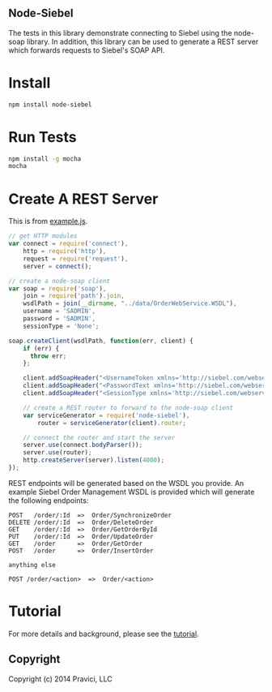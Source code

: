 ## Node-Siebel

The tests in this library demonstrate connecting to Siebel using the node-soap library.  In addition, this library can be used to generate a REST server which forwards requests to Siebel's SOAP API.

# Install

```bash
npm install node-siebel
```

# Run Tests

```bash
npm install -g mocha
mocha
```

# Create A REST Server

This is from [example.js](https://github.com/Pravici/node-siebel/blob/master/example/example.js).

```javascript
// get HTTP modules
var connect = require('connect'),
    http = require('http'),
    request = require('request'),
    server = connect();

// create a node-soap client
var soap = require('soap'),
    join = require('path').join,
    wsdlPath = join(__dirname, "../data/OrderWebService.WSDL"),
    username = 'SADMIN',
    password = 'SADMIN',
    sessionType = 'None';

soap.createClient(wsdlPath, function(err, client) {
    if (err) {
      throw err;
    };

    client.addSoapHeader("<UsernameToken xmlns='http://siebel.com/webservices'>" + username + "</UsernameToken>");
    client.addSoapHeader("<PasswordText xmlns='http://siebel.com/webservices'>" + password + "</PasswordText>");
    client.addSoapHeader("<SessionType xmlns='http://siebel.com/webservices'>" + sessionType + "</SessionType>");

    // create a REST router to forward to the node-soap client
    var serviceGenerator = require('node-siebel'),
        router = serviceGenerator(client).router;

    // connect the router and start the server
    server.use(connect.bodyParser());
    server.use(router);
    http.createServer(server).listen(4000);
});

```

REST endpoints will be generated based on the WSDL you provide.  An example Siebel Order Management WSDL is provided which will generate the following endpoints:

```text
POST   /order/:Id  =>  Order/SynchronizeOrder
DELETE /order/:Id  =>  Order/DeleteOrder
GET    /order/:Id  =>  Order/GetOrderById
PUT    /order/:Id  =>  Order/UpdateOrder
GET    /order      =>  Order/GetOrder
POST   /order      =>  Order/InsertOrder

anything else

POST /order/<action>  =>  Order/<action>
```

# Tutorial

For more details and background, please see the [tutorial](https://github.com/Pravici/node-siebel/blob/master/docs/tutorial.md).

## Copyright

Copyright (c) 2014 Pravici, LLC
